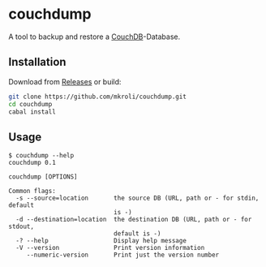 # couchdump
A tool to backup and restore a [CouchDB]-Database.

## Installation
Download from [Releases](https://github.com/mkroli/couchdump/releases) or build:
```bash
git clone https://github.com/mkroli/couchdump.git
cd couchdump
cabal install
```

## Usage
```
$ couchdump --help
couchdump 0.1

couchdump [OPTIONS]

Common flags:
  -s --source=location       the source DB (URL, path or - for stdin, default
                             is -)
  -d --destination=location  the destination DB (URL, path or - for stdout,
                             default is -)
  -? --help                  Display help message
  -V --version               Print version information
     --numeric-version       Print just the version number
```

[CouchDB]:http://couchdb.apache.org/
